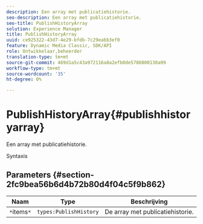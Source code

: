 ```yaml
---
description: Een array met publicatiehistorie.
seo-description: Een array met publicatiehistorie.
seo-title: PublishHistoryArray
solution: Experience Manager
title: PublishHistoryArray
uuid: ce925322-43d7-4e29-bfdb-7c29eabb3ef0
feature: Dynamic Media Classic, SDK/API
role: Ontwikkelaar,beheerder
translation-type: tm+mt
source-git-commit: 469d1a5c43a972116a8a2efb0de5708800130a99
workflow-type: tm+mt
source-wordcount: '35'
ht-degree: 0%

---
```



# PublishHistoryArray{#publishhistoryarray}

Een array met publicatiehistorie.

Syntaxis

## Parameters {#section-2fc9bea56b6d4b72b80d4f04c5f9b862}

| Naam | Type | Beschrijving |
|---|---|---|
| `*`items`*` | `types:PublishHistory` | De array met publicatiehistorie. |

